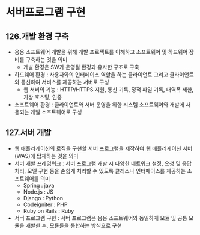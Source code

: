 # 서버프로그램 구현

## 126.개발 환경 구축
- 응용 소프트웨어 개발을 위해 개발 프로젝트를 이해하고 소프트웨어 및 하드웨어 장비를 구축하는 것을 의미
	- 개발 환경은 SW가 운영될 환경과 유사한 구조로 구축
- 하드웨어 환경 : 사용자와의 인터페이스 역할을 하는 클라이언트 그리고 클라이언트와 통신하여 서비스를 제공하는 서버로 구성
	- 웹 서버의 기능 : HTTP/HTTPS 지원, 통신 기록, 정적 파일 기록, 대역폭 제한, 가상 호스팅, 인증
- 소프트웨어 환경 : 클라이언트와 서버 운영을 위한 시스템 소프트웨어와 개발에 사용되는 개발 소프트웨어로 구성


## 127.서버 개발
- 웹 애플리케이션의 로직을 구현할 서버 프로그램을 제작하여 웹 애플리케이션 서버(WAS)에 탑재하는 것을 의미
- 서버 개발 프레임워크 : 서버 프로그램 개발 시 다양한 네트워크 설정, 요청 및 응답처리, 모델 구현 등을 손쉽게 처리할 수 있도록 클래스나 인터페이스를 제공하는 소프트웨어를 의미
	- Spring : java
	- Node.js : JS
	- Django : Python
	- Codeigniter : PHP
	- Ruby on Rails : Ruby
- 서버 프로그램 구현 : 서버 프로그램은 응용 소프트웨어와 동일하게 모듈 및 공통 모듈을 개발한 후, 모듈들을 통합하는 방식으로 구현